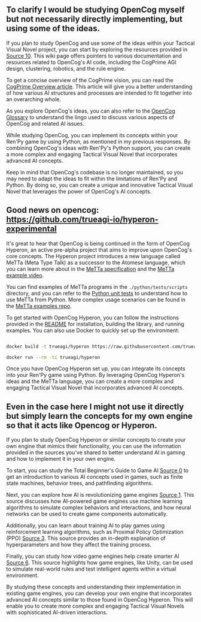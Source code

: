 ## To clarify I would be studying OpenCog myself but not necessarily directly implementing, but using some of the ideas.

If you plan to study OpenCog and use some of the ideas within your Tactical Visual Novel project, you can start by exploring the resources provided in [Source 10](https://wiki.opencog.org/w/AI_Documentation). This wiki page offers pointers to various documentation and resources related to OpenCog's AI code, including the CogPrime AGI design, clustering, robotics, and the rule engine.

To get a concise overview of the CogPrime vision, you can read the [CogPrime Overview article](https://www.opencog.org/wiki/CogPrime_Overview). This article will give you a better understanding of how various AI structures and processes are intended to fit together into an overarching whole.

As you explore OpenCog's ideas, you can also refer to the [OpenCog Glossary](https://github.com/opencog/opencog/blob/master/README.md) to understand the lingo used to discuss various aspects of OpenCog and related AI issues.

While studying OpenCog, you can implement its concepts within your Ren'Py game by using Python, as mentioned in my previous responses. By combining OpenCog's ideas with Ren'Py's Python support, you can create a more complex and engaging Tactical Visual Novel that incorporates advanced AI concepts.

Keep in mind that OpenCog's codebase is no longer maintained, so you may need to adapt the ideas to fit within the limitations of Ren'Py and Python. By doing so, you can create a unique and innovative Tactical Visual Novel that leverages the power of OpenCog's AI concepts. 

## Good news on opencog: https://github.com/trueagi-io/hyperon-experimental

It's great to hear that OpenCog is being continued in the form of OpenCog Hyperon, an active pre-alpha project that aims to improve upon OpenCog's core concepts. The Hyperon project introduces a new language called MeTTa (Meta Type Talk) as a successor to the Atomese language, which you can learn more about in the [MeTTa specification](https://github.com/trueagi-io/hyperon-experimental/blob/main/MeTTa/MeTTa.md) and the [MeTTa example video](https://www.youtube.com/watch?v=1VjY9QrVq_M).

You can find examples of MeTTa programs in the `./python/tests/scripts` directory, and you can refer to the [Python unit tests](https://github.com/trueagi-io/hyperon-experimental/tree/main/python/tests) to understand how to use MeTTa from Python. More complex usage scenarios can be found in the [MeTTa examples repo](https://github.com/trueagi-io/hyperon-experimental/tree/main/examples/metta).

To get started with OpenCog Hyperon, you can follow the instructions provided in the [README](https://github.com/trueagi-io/hyperon-experimental/blob/main/README.md) for installation, building the library, and running examples. You can also use Docker to quickly set up the environment:

```bash

docker build -t trueagi/hyperon https://raw.githubusercontent.com/trueagi-io/hyperon-experimental/main/Dockerfile

docker run --rm -ti trueagi/hyperon

```

Once you have OpenCog Hyperon set up, you can integrate its concepts into your Ren'Py game using Python. By leveraging OpenCog Hyperon's ideas and the MeTTa language, you can create a more complex and engaging Tactical Visual Novel that incorporates advanced AI concepts. 

## Even in the case here I might not use it directly but simply learn the concepts for my own engine so that it acts like Opencog or Hyperon.

If you plan to study OpenCog Hyperon or similar concepts to create your own engine that mimics their functionality, you can use the information provided in the sources you've shared to better understand AI in gaming and how to implement it in your own engine.

To start, you can study the Total Beginner's Guide to Game AI [Source 0](https://www.gamedev.net/tutorials/programming/artificial-intelligence/the-total-beginners-guide-to-game-ai-r4942/) to get an introduction to various AI concepts used in games, such as finite state machines, behavior trees, and pathfinding algorithms.

Next, you can explore how AI is revolutionizing game engines [Source 1](https://interestingengineering.com/innovation/gaming-intelligence-how-ai-is-revolutionizing-game-development). This source discusses how AI-powered game engines use machine learning algorithms to simulate complex behaviors and interactions, and how neural networks can be used to create game components automatically.

Additionally, you can learn about training AI to play games using reinforcement learning algorithms, such as Proximal Policy Optimization (PPO) [Source 3](https://towardsdatascience.com/how-to-train-an-ai-to-play-any-game-f1489f3bc5c). This source provides an in-depth explanation of hyperparameters and how they affect the training process.

Finally, you can study how video game engines help create smarter AI [Source 6](https://venturebeat.com/ai/how-video-game-engines-help-create-smarter-ai/). This source highlights how game engines, like Unity, can be used to simulate real-world rules and test intelligent agents within a virtual environment.

By studying these concepts and understanding their implementation in existing game engines, you can develop your own engine that incorporates advanced AI concepts similar to those found in OpenCog Hyperon. This will enable you to create more complex and engaging Tactical Visual Novels with sophisticated AI-driven interactions. 

